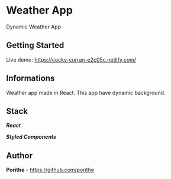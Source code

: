 # Weather App

Dynamic Weather App

## Getting Started

Live demo: https://cocky-curran-e2c05c.netlify.com/

## Informations

Weather app made in React. This app have dynamic background.

## Stack

***React***

***Styled Components***

## Author

**Porithe** - https://github.com/porithe
